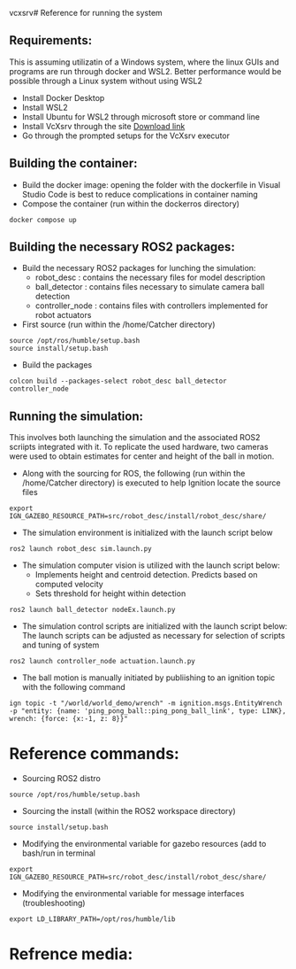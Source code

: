 vcxsrv# Reference for running the system
## Requirements:
This is assuming utilizatin of a Windows system, where the linux GUIs and programs are run through docker and WSL2. Better performance would be possible through a Linux system without using WSL2
- Install Docker Desktop
- Install WSL2
- Install Ubuntu for WSL2 through microsoft store or command line
- Install VcXsrv through the site [Download link](https://vcxsrv.com/)
- Go through the prompted setups for the VcXsrv executor

## Building the container:
- Build the docker image: opening the folder with the dockerfile in Visual Studio Code is best to reduce complications in container naming
- Compose the container (run within the dockerros directory)
```
docker compose up
```
## Building the necessary ROS2 packages:
- Build the necessary ROS2 packages for lunching the simulation:
  - robot_desc : contains the necessary files for model description
  - ball_detector : contains files necessary to simulate camera ball detection
  - controller_node : contains files with controllers implemented for robot actuators
- First source (run within the /home/Catcher directory)
```
source /opt/ros/humble/setup.bash
source install/setup.bash
```
- Build the packages
```
colcon build --packages-select robot_desc ball_detector controller_node
```
## Running the simulation:
This involves both launching the simulation and the associated ROS2 scriipts integrated with it. To replicate the used hardware, two cameras were used to obtain estimates for center and height of the ball in motion. 
- Along with the sourcing for ROS, the following (run within the /home/Catcher directory) is executed to help Ignition locate the source files
```
export IGN_GAZEBO_RESOURCE_PATH=src/robot_desc/install/robot_desc/share/
```
- The simulation environment is initialized with the launch script below
```
ros2 launch robot_desc sim.launch.py
```
- The simulation computer vision is utilized with the launch script below:
  - Implements height and centroid detection. Predicts based on computed velocity
  - Sets threshold for height within detection
```
ros2 launch ball_detector nodeEx.launch.py
```
- The simulation control scripts are initialized with the launch script below: The launch scripts can be adjusted as necessary for selection of scripts and tuning of system
```
ros2 launch controller_node actuation.launch.py
```
- The ball motion is manually initiated by publiishing to an ignition topic with the following command
```
ign topic -t "/world/world_demo/wrench" -m ignition.msgs.EntityWrench -p "entity: {name: 'ping_pong_ball::ping_pong_ball_link', type: LINK}, wrench: {force: {x:-1, z: 8}}"
```
# Reference commands:
- Sourcing ROS2 distro
```
source /opt/ros/humble/setup.bash
```
- Sourcing the install (within the ROS2 workspace directory)
```
source install/setup.bash
```
- Modifying the environmental variable for gazebo resources (add to bash/run in terminal
```
export IGN_GAZEBO_RESOURCE_PATH=src/robot_desc/install/robot_desc/share/
```
- Modifying the environmental variable for message interfaces (troubleshooting)
```
export LD_LIBRARY_PATH=/opt/ros/humble/lib
```
# Refrence media:
